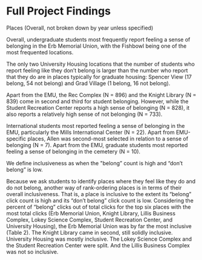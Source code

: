 # Full Project Findings

Places (Overall, not broken down by year unless specified) 

Overall, undergraduate students most frequently report feeling a sense of belonging in the Erb Memorial Union, with the Fishbowl being one of the most frequented locations. 

The only two University Housing locations that the number of students who report feeling like they don’t belong is larger than the number who report that they do are in places typically for graduate housing: Spencer View (17 belong, 54 not belong) and Grad Village (1 belong, 16 not belong). 

Apart from the EMU, the Rec Complex (N = 896) and the Knight Library (N = 839) come in second and third for student belonging. However, while the Student Recreation Center reports a high sense of belonging (N = 828), it also reports a relatively high sense of not belonging (N = 733). 

International students most reported feeling a sense of belonging in the EMU, particularly the Mills International Center (N = 22). Apart from EMU-specific places, Allen was second-most selected in relation to a sense of belonging (N = 7). Apart from the EMU, graduate students most reported feeling a sense of belonging in the cemetery (N = 10). 

We define inclusiveness as when the "belong” count is high and “don’t belong” is low. 

Because we ask students to identify places where they feel like they do and do not belong, another way of rank-ordering places is in terms of their overall inclusiveness. 
That is, a place is inclusive to the extent its “belong” click count is high and its “don’t belong” click count is low. 
Considering the percent of “belong” clicks out of total clicks for the top six places with the most total clicks 
(Erb Memorial Union, Knight Library, Lillis Business Complex, Lokey Science Complex, Student Recreation Center, and University Housing), 
the Erb Memorial Union was by far the most inclusive (Table 2). The Knight Library came in second, still solidly inclusive. University
Housing was mostly inclusive. The Lokey Science Complex and the Student Recreation Center were split. And the Lillis Business Complex was not so inclusive. 